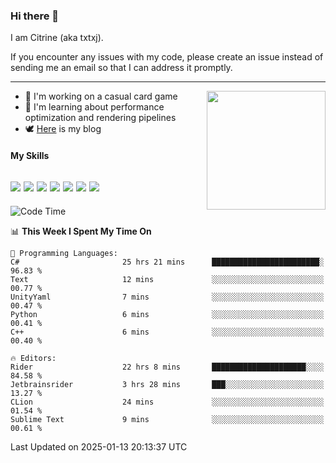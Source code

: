 ### Hi there 👋

I am Citrine (aka txtxj).

If you encounter any issues with my code, please create an issue instead of sending me an email so that I can address it promptly.

---

<img align="right" height="190" src="http://github-profile-summary-cards.vercel.app/api/cards/stats?username=txtxj&theme=vue">

- 🌱 I'm working on a casual card game
- 📖 I'm learning about performance optimization and rendering pipelines
- 🕊️ [Here](https://txtxj.top) is my blog

#### My Skills

![](https://img.shields.io/badge/Unity-000000?logo=unity&logoColor=fff)
![](https://img.shields.io/badge/C%23-239120?logo=csharp&logoColor=fff)
![](https://img.shields.io/badge/Python-3e74a2?logo=python&logoColor=fff)
![](https://img.shields.io/badge/C++-65318e?logo=cplusplus&logoColor=fff)
![](https://img.shields.io/badge/Vue-4FC08D?logo=vuedotjs&logoColor=fff)
![](https://img.shields.io/badge/Blender-f5792a?logo=blender&logoColor=fff)
![](https://img.shields.io/badge/MS%20SQL-cc2927?logo=microsoftsqlserver&logoColor=fff)
---

<!--START_SECTION:waka-->
![Code Time](http://img.shields.io/badge/Code%20Time-2%2C415%20hrs%2048%20mins-blue)

📊 **This Week I Spent My Time On** 

```text
💬 Programming Languages: 
C#                       25 hrs 21 mins      ████████████████████████░   96.83 % 
Text                     12 mins             ░░░░░░░░░░░░░░░░░░░░░░░░░   00.77 % 
UnityYaml                7 mins              ░░░░░░░░░░░░░░░░░░░░░░░░░   00.47 % 
Python                   6 mins              ░░░░░░░░░░░░░░░░░░░░░░░░░   00.41 % 
C++                      6 mins              ░░░░░░░░░░░░░░░░░░░░░░░░░   00.40 % 

🔥 Editors: 
Rider                    22 hrs 8 mins       █████████████████████░░░░   84.58 % 
Jetbrainsrider           3 hrs 28 mins       ███░░░░░░░░░░░░░░░░░░░░░░   13.27 % 
CLion                    24 mins             ░░░░░░░░░░░░░░░░░░░░░░░░░   01.54 % 
Sublime Text             9 mins              ░░░░░░░░░░░░░░░░░░░░░░░░░   00.61 % 
```


 Last Updated on 2025-01-13 20:13:37 UTC
<!--END_SECTION:waka-->
